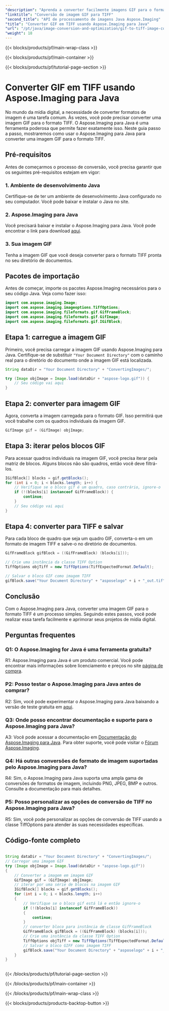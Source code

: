 ```yaml
---
"description": "Aprenda a converter facilmente imagens GIF para o formato TIFF usando o Aspose.Imaging para Java. Este guia passo a passo ajudará você a começar a usar esta ferramenta poderosa."
"linktitle": "Conversão de imagem GIF para TIFF"
"second_title": "API de processamento de imagens Java Aspose.Imaging"
"title": "Converter GIF em TIFF usando Aspose.Imaging para Java"
"url": "/pt/java/image-conversion-and-optimization/gif-to-tiff-image-conversion/"
"weight": 18
---
```


{{< blocks/products/pf/main-wrap-class >}}

{{< blocks/products/pf/main-container >}}

{{< blocks/products/pf/tutorial-page-section >}}

# Converter GIF em TIFF usando Aspose.Imaging para Java

No mundo da mídia digital, a necessidade de converter formatos de imagem é uma tarefa comum. Às vezes, você pode precisar converter uma imagem GIF para o formato TIFF. O Aspose.Imaging para Java é uma ferramenta poderosa que permite fazer exatamente isso. Neste guia passo a passo, mostraremos como usar o Aspose.Imaging para Java para converter uma imagem GIF para o formato TIFF.

## Pré-requisitos

Antes de começarmos o processo de conversão, você precisa garantir que os seguintes pré-requisitos estejam em vigor:

### 1. Ambiente de desenvolvimento Java

Certifique-se de ter um ambiente de desenvolvimento Java configurado no seu computador. Você pode baixar e instalar o Java no site.

### 2. Aspose.Imaging para Java

Você precisará baixar e instalar o Aspose.Imaging para Java. Você pode encontrar o link para download [aqui](https://releases.aspose.com/imaging/java/).

### 3. Sua imagem GIF

Tenha a imagem GIF que você deseja converter para o formato TIFF pronta no seu diretório de documentos.

## Pacotes de importação

Antes de começar, importe os pacotes Aspose.Imaging necessários para o seu código Java. Veja como fazer isso:

```java
import com.aspose.imaging.Image;
import com.aspose.imaging.imageoptions.TiffOptions;
import com.aspose.imaging.fileformats.gif.GifFrameBlock;
import com.aspose.imaging.fileformats.gif.GifImage;
import com.aspose.imaging.fileformats.gif.IGifBlock;
```

## Etapa 1: carregue a imagem GIF

Primeiro, você precisa carregar a imagem GIF usando Aspose.Imaging para Java. Certifique-se de substituir `"Your Document Directory"` com o caminho real para o diretório do documento onde a imagem GIF está localizada.

```java
String dataDir = "Your Document Directory" + "ConvertingImages/";

try (Image objImage = Image.load(dataDir + "aspose-logo.gif")) {
    // Seu código vai aqui
}
```

## Etapa 2: converter para imagem GIF

Agora, converta a imagem carregada para o formato GIF. Isso permitirá que você trabalhe com os quadros individuais da imagem GIF.

```java
GifImage gif = (GifImage) objImage;
```

## Etapa 3: iterar pelos blocos GIF

Para acessar quadros individuais na imagem GIF, você precisa iterar pela matriz de blocos. Alguns blocos não são quadros, então você deve filtrá-los.

```java
IGifBlock[] blocks = gif.getBlocks();
for (int i = 0; i < blocks.length; i++) {
    // Verifique se o bloco gif é um quadro, caso contrário, ignore-o
    if (!(blocks[i] instanceof GifFrameBlock)) {
        continue;
    }
    // Seu código vai aqui
}
```

## Etapa 4: converter para TIFF e salvar

Para cada bloco de quadro que seja um quadro GIF, converta-o em um formato de imagem TIFF e salve-o no diretório de documentos.

```java
GifFrameBlock gifBlock = ((GifFrameBlock) (blocks[i]));

// Crie uma instância da classe TIFF Option
TiffOptions objTiff = new TiffOptions(TiffExpectedFormat.Default);

// Salvar o bloco GIF como imagem TIFF
gifBlock.save("Your Document Directory" + "asposelogo" + i + "_out.tif", objTiff);
```

## Conclusão

Com o Aspose.Imaging para Java, converter uma imagem GIF para o formato TIFF é um processo simples. Seguindo estes passos, você pode realizar essa tarefa facilmente e aprimorar seus projetos de mídia digital.

## Perguntas frequentes

### Q1: O Aspose.Imaging for Java é uma ferramenta gratuita?

R1: Aspose.Imaging para Java é um produto comercial. Você pode encontrar mais informações sobre licenciamento e preços no site [página de compra](https://purchase.aspose.com/buy).

### P2: Posso testar o Aspose.Imaging para Java antes de comprar?

R2: Sim, você pode experimentar o Aspose.Imaging para Java baixando a versão de teste gratuita em [aqui](https://releases.aspose.com/).

### Q3: Onde posso encontrar documentação e suporte para o Aspose.Imaging para Java?

A3: Você pode acessar a documentação em [Documentação do Aspose.Imaging para Java](https://reference.aspose.com/imaging/java/). Para obter suporte, você pode visitar o [Fórum Aspose.Imaging](https://forum.aspose.com/).

### Q4: Há outras conversões de formato de imagem suportadas pelo Aspose.Imaging para Java?

R4: Sim, o Aspose.Imaging para Java suporta uma ampla gama de conversões de formatos de imagem, incluindo PNG, JPEG, BMP e outros. Consulte a documentação para mais detalhes.

### P5: Posso personalizar as opções de conversão de TIFF no Aspose.Imaging para Java?

R5: Sim, você pode personalizar as opções de conversão de TIFF usando a classe TiffOptions para atender às suas necessidades específicas.



## Código-fonte completo
```java
		
String dataDir = "Your Document Directory" + "ConvertingImages/";
// Carregar uma imagem GIF
try (Image objImage = Image.load(dataDir + "aspose-logo.gif"))
{
	// Converter a imagem em imagem GIF
	GifImage gif = (GifImage) objImage;
	// iterar por uma série de blocos na imagem GIF
	IGifBlock[] blocks = gif.getBlocks();
	for (int i = 0; i < blocks.length; i++)
	{
		// Verifique se o bloco gif está lá e então ignore-o
		if (!(blocks[i] instanceof GifFrameBlock))
		{
			continue;
		}
		// converter bloco para instância de classe GifFrameBlock
		GifFrameBlock gifBlock = ((GifFrameBlock) (blocks[i]));
		// Crie uma instância da classe TIFF Option
		TiffOptions objTiff = new TiffOptions(TiffExpectedFormat.Default);
		// Salvar o bloco GIFF como imagem TIFF
		gifBlock.save("Your Document Directory" + "asposelogo" + i + "_out.tif", objTiff);
	}
}
		
```

{{< /blocks/products/pf/tutorial-page-section >}}

{{< /blocks/products/pf/main-container >}}

{{< /blocks/products/pf/main-wrap-class >}}

{{< blocks/products/products-backtop-button >}}